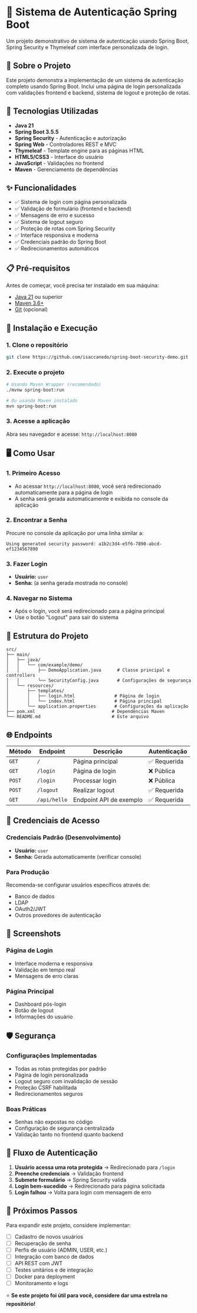 # 🔐 Sistema de Autenticação Spring Boot

Um projeto demonstrativo de sistema de autenticação usando Spring Boot, Spring Security e Thymeleaf com interface personalizada de login.

## 🎯 Sobre o Projeto

Este projeto demonstra a implementação de um sistema de autenticação completo usando Spring Boot. Inclui uma página de login personalizada com validações frontend e backend, sistema de logout e proteção de rotas.

## 🚀 Tecnologias Utilizadas

- **Java 21**
- **Spring Boot 3.5.5**
- **Spring Security** - Autenticação e autorização
- **Spring Web** - Controladores REST e MVC
- **Thymeleaf** - Template engine para as páginas HTML
- **HTML5/CSS3** - Interface do usuário
- **JavaScript** - Validações no frontend
- **Maven** - Gerenciamento de dependências

## ✨ Funcionalidades

- ✅ Sistema de login com página personalizada
- ✅ Validação de formulário (frontend e backend)
- ✅ Mensagens de erro e sucesso
- ✅ Sistema de logout seguro
- ✅ Proteção de rotas com Spring Security
- ✅ Interface responsiva e moderna
- ✅ Credenciais padrão do Spring Boot
- ✅ Redirecionamentos automáticos

## 📋 Pré-requisitos

Antes de começar, você precisa ter instalado em sua máquina:

- [Java 21](https://adoptium.net/) ou superior
- [Maven 3.6+](https://maven.apache.org/download.cgi)
- [Git](https://git-scm.com/) (opcional)

## 🔧 Instalação e Execução

### 1. Clone o repositório
```bash
git clone https://github.com/isaccanedo/spring-boot-security-demo.git
```

### 2. Execute o projeto
```bash
# Usando Maven Wrapper (recomendado)
./mvnw spring-boot:run

# Ou usando Maven instalado
mvn spring-boot:run
```

### 3. Acesse a aplicação
Abra seu navegador e acesse: `http://localhost:8080`

## 🖥️ Como Usar

### 1. **Primeiro Acesso**
- Ao acessar `http://localhost:8080`, você será redirecionado automaticamente para a página de login
- A senha será gerada automaticamente e exibida no console da aplicação

### 2. **Encontrar a Senha**
Procure no console da aplicação por uma linha similar a:
```
Using generated security password: a1b2c3d4-e5f6-7890-abcd-ef1234567890
```

### 3. **Fazer Login**
- **Usuário:** `user`
- **Senha:** (a senha gerada mostrada no console)

### 4. **Navegar no Sistema**
- Após o login, você será redirecionado para a página principal
- Use o botão "Logout" para sair do sistema

## 📁 Estrutura do Projeto

```
src/
├── main/
│   ├── java/
│   │   └── com/example/demo/
│   │       ├── DemoApplication.java      # Classe principal e controllers
│   │       └── SecurityConfig.java       # Configurações de segurança
│   └── resources/
│       ├── templates/
│       │   ├── login.html               # Página de login
│       │   └── index.html               # Página principal
│       └── application.properties       # Configurações da aplicação
├── pom.xml                             # Dependências Maven
└── README.md                           # Este arquivo
```

## 🌐 Endpoints

| Método | Endpoint | Descrição | Autenticação |
|--------|----------|-----------|-------------|
| `GET` | `/` | Página principal | ✅ Requerida |
| `GET` | `/login` | Página de login | ❌ Pública |
| `POST` | `/login` | Processar login | ❌ Pública |
| `POST` | `/logout` | Realizar logout | ✅ Requerida |
| `GET` | `/api/hello` | Endpoint API de exemplo | ✅ Requerida |

## 🔑 Credenciais de Acesso

### Credenciais Padrão (Desenvolvimento)
- **Usuário:** `user`
- **Senha:** Gerada automaticamente (verificar console)

### Para Produção
Recomenda-se configurar usuários específicos através de:
- Banco de dados
- LDAP
- OAuth2/JWT
- Outros provedores de autenticação

## 📸 Screenshots

### Página de Login
- Interface moderna e responsiva
- Validação em tempo real
- Mensagens de erro claras

### Página Principal
- Dashboard pós-login
- Botão de logout
- Informações do usuário

## 🛡️ Segurança

### Configurações Implementadas
- Todas as rotas protegidas por padrão
- Página de login personalizada
- Logout seguro com invalidação de sessão
- Proteção CSRF habilitada
- Redirecionamentos seguros

### Boas Práticas
- Senhas não expostas no código
- Configuração de segurança centralizada
- Validação tanto no frontend quanto backend

## 🔄 Fluxo de Autenticação

1. **Usuário acessa uma rota protegida** → Redirecionado para `/login`
2. **Preenche credenciais** → Validação frontend
3. **Submete formulário** → Spring Security valida
4. **Login bem-sucedido** → Redirecionado para página solicitada
5. **Login falhou** → Volta para login com mensagem de erro

## 🚀 Próximos Passos

Para expandir este projeto, considere implementar:

- [ ] Cadastro de novos usuários
- [ ] Recuperação de senha
- [ ] Perfis de usuário (ADMIN, USER, etc.)
- [ ] Integração com banco de dados
- [ ] API REST com JWT
- [ ] Testes unitários e de integração
- [ ] Docker para deployment
- [ ] Monitoramento e logs

⭐ **Se este projeto foi útil para você, considere dar uma estrela no repositório!**
